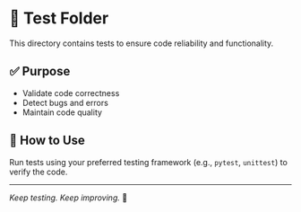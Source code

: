 # 🧪 Test Folder

This directory contains tests to ensure code reliability and functionality. 

## ✅ Purpose
- Validate code correctness
- Detect bugs and errors
- Maintain code quality

## 📂 How to Use
Run tests using your preferred testing framework (e.g., `pytest`, `unittest`) to verify the code.

---

*Keep testing. Keep improving.* 🚀
